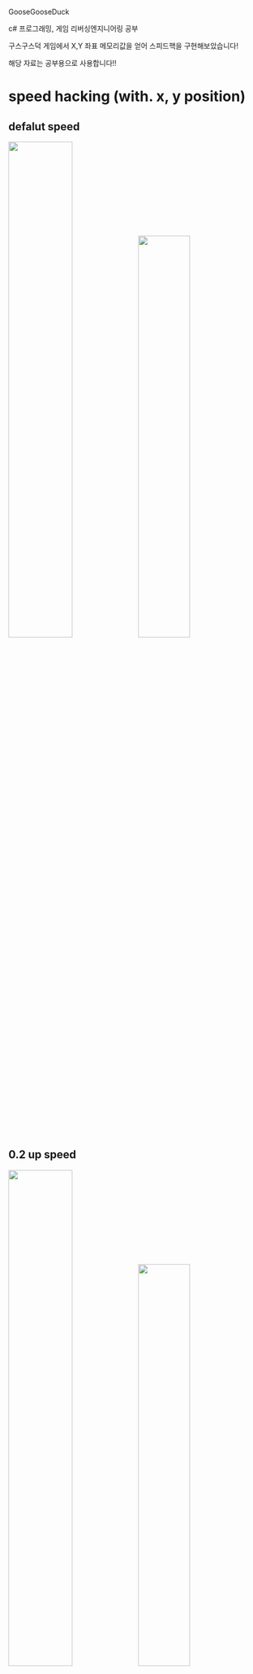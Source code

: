 GooseGooseDuck

c# 프로그래밍, 게임 리버싱엔지니어링 공부

구스구스덕 게임에서 X,Y 좌표 메모리값을 얻어 스피드핵을 구현해보았습니다! 



해당 자료는 공부용으로 사용합니다!!

# speed hacking (with. x, y position)

## defalut speed 
<div display = flex>
<img width="50%" src="https://user-images.githubusercontent.com/53990946/214505745-e5122a74-608f-481c-b8fd-710b074342a2.gif"/>
<img width="45%" src="https://user-images.githubusercontent.com/53990946/214506883-83341cae-130d-4451-b959-cf9fe94093bf.PNG"/>
</div>

## 0.2 up speed

<div display = flex>
<img width="50%" src="https://user-images.githubusercontent.com/53990946/214505021-b488ee50-d34b-4470-8cff-2fbddbc7e29d.gif"/>
<img width="45%" src="https://user-images.githubusercontent.com/53990946/214504130-d5c28267-d08a-498c-aa40-15e469cdc6e8.png"/>
</div>

## 0.5 up speed (can through the walls)
<div display = flex>
  
<img width="50%" src="https://user-images.githubusercontent.com/53990946/214505759-86d7b829-ea7d-425d-8ce1-e2b6b2436915.gif"/>
<img width="45%" src="https://user-images.githubusercontent.com/53990946/214504128-e38ffc68-c2e9-49cd-bd5f-0388c350c67d.PNG"/>

</div>
